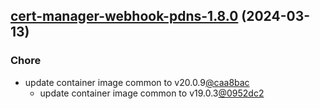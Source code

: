 

## [cert-manager-webhook-pdns-1.8.0](https://github.com/cyr-ius/truenas-charts/compare/cert-manager-webhook-pdns-1.7.5...cert-manager-webhook-pdns-1.8.0) (2024-03-13)

### Chore

- update container image common to v20.0.9[@caa8bac](https://github.com/caa8bac)
  - update container image common to v19.0.3[@0952dc2](https://github.com/0952dc2)
  
  